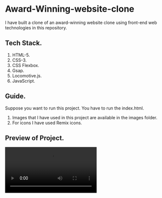 # Award-Winning-website-clone
I have built a clone of an award-winning website clone using front-end web technologies in this repository.

## Tech Stack.
1. HTML-5.
2. CSS-3.
3. CSS Flexbox.
4. Gsap.
5. Locomotive.js.
6. JavaScript.

## Guide.
Suppose you want to run this project. You have to run the index.html.
1. Images that I have used in this project are available in the images folder.
2. For icons I have used Remix icons.

## Preview of Project.
<video src="" autoplay ></video>
